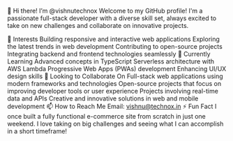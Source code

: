 👋 Hi there! I’m @vishnutechnox Welcome to my GitHub profile! I'm a passionate full-stack developer with a diverse skill set, always excited to take on new challenges and collaborate on innovative projects.

👀 Interests Building responsive and interactive web applications Exploring the latest trends in web development Contributing to open-source projects Integrating backend and frontend technologies seamlessly 🌱 Currently Learning Advanced concepts in TypeScript Serverless architecture with AWS Lambda Progressive Web Apps (PWAs) development Enhancing UI/UX design skills 💞️ Looking to Collaborate On Full-stack web applications using modern frameworks and technologies Open-source projects that focus on improving developer tools or user experience Projects involving real-time data and APIs Creative and innovative solutions in web and mobile development 📫 How to Reach Me Email: vishnu@technox.in ⚡ Fun Fact I once built a fully functional e-commerce site from scratch in just one weekend. I love taking on big challenges and seeing what I can accomplish in a short timeframe!
